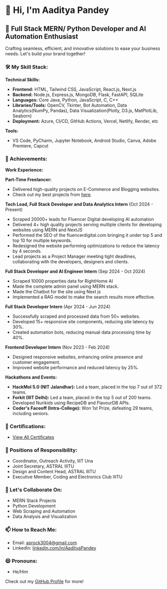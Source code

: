 # 👋 Hi, I'm Aaditya Pandey

## 🚀 Full Stack MERN/ Python Developer and AI Automation Enthusiast

Crafting seamless, efficient, and innovative solutions to ease your business needs. Let's build your brand together!

### 🛠️ My Skill Stack:

**Technical Skills:**
- **Frontend:** HTML, Tailwind CSS, JavaScript, React.js, Next.js
- **Backend:** Node.js, Express.js, MongoDB, Flask, FastAPI, SQLite
- **Languages:** Core Java, Python, JavaScript, C, C++
- **Libraries/Tools:** OpenCV, Tkinter, Bot Automation, Data Analytics(NumPy, Pandas), Data Visualization(Plotly, D3.js, MatPlotLib, Seaborn)
- **Deployment:** Azure, CI/CD, GitHub Actions, Vercel, Netlify, Render, etc

**Tools:**
- VS Code, PyCharm, Jupyter Notebook, Android Studio, Canva, Adobe Premiere, Capcut

### 🌟 Achievements:

**Work Experience:**

**Part-Time Freelancer:**
- Delivered high-quality projects on E-Commerce and Blogging websites.
- Check out my best projects from [here](https://sites.google.com/view/aaditya-dev/home).

**Tech Lead, Full Stack Developer and Data Analytics Intern** (Oct 2024 - Present)
- Scraped 20000+ leads for Fluencer Digital developing AI automation
- Delivered 4+ high quality projects serving multiple clients for developing websites using MERN and NextJS
- Performed the SEO of the fluencerdigital.com bringing it under top 5 and top 10 for multiple keywords.
- Redesigned the website performing optimizations to reduce the latency by 4 seconds.
- Lead projects as a Project Manager meeting tight deadlines, collaborating with the developers, designers and clients.

**Full Stack Developer and AI Engineer Intern** (Sep 2024 - Oct 2024)
- Scraped 10000 properties data for RightHome AI
- Made the complete admin panel using MERN stack.
- Made the Chatbot for the site using Next js
- Implemented a RAG model to make the search results more effective.

**Full Stack Developer Intern** (Apr 2024 - Jun 2024)
- Successfully scraped and processed data from 50+ websites.
- Developed 15+ responsive site components, reducing site latency by 30%.
- Created automation bots, reducing manual data processing time by 40%.

**Frontend Developer Intern** (Nov 2023 - Feb 2024)
- Designed responsive websites, enhancing online presence and customer engagement.
- Improved website performance and reduced latency by 25%.

**Hackathons and Events:**

- **HackMol 5.0 (NIT Jalandhar):** Led a team, placed in the top 7 out of 372 teams.
- **Forkit (IIIT Delhi):** Led a team, placed in the top 5 out of 200 teams. Developed Nurikids using RecipeDB and FlavourDB APIs.
- **Coder's Faceoff (Intra-College):** Won 1st Prize, defeating 29 teams, including seniors.

### 📜 Certifications:
- [View All Certificates](https://drive.google.com/drive/folders/1O89zf3H9RNLUxi3RS_FH1tH7Ut-OTl-S)

### 🏅 Positions of Responsibility:
- Coordinator, Outreach Activity, IIIT Una
- Joint Secretary, ASTRAL IIITU
- Design and Content Head, ASTRAL IIITU
- Executive Member, Coding and Electronics Club IIITU

### 💞️ Let's Collaborate On:
- MERN Stack Projects
- Python Development
- Web Scraping and Automation
- Data Analysis and Visualization

### 📫 How to Reach Me:
- Email: [aprock3004@gmail.com](mailto:aprock3004@gmail.com)
- LinkedIn: [linkedin.com/in/AadityaPandey](https://www.linkedin.com/in/aaditya-pandey-ab2829257)

### 😄 Pronouns:
- He/Him

Check out my [GitHub Profile](https://github.com/AadityaPandey30) for more!


